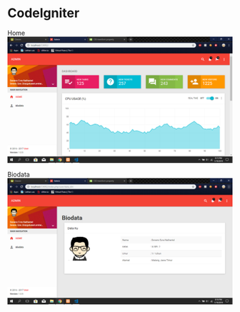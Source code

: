 # CodeIgniter

Home
![alt text](https://github.com/Devanoezra/CI-Lanjutan/blob/master/hasil.PNG)

Biodata
![alt text](https://github.com/Devanoezra/CI-Lanjutan/blob/master/hasil2.PNG)

